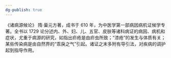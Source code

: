 ```yaml
---
dg-publish: true
---
```

《诸病源候论》 隋·巢元方著，成书于 610 年，为中医学第一部病因病机证候学专著。全书以 1729 论分述内、外、妇、儿、五官、皮肤等诸科病证的病因、病机和症状，尤重于病源的研究，如指出疥疮是由疥虫所致；“漆疮”的发生与体质有关；某些传染病是由自然界的“乖戾之气”引起。诸证之末多附有导引法，对疾病的调护起到指导作用。